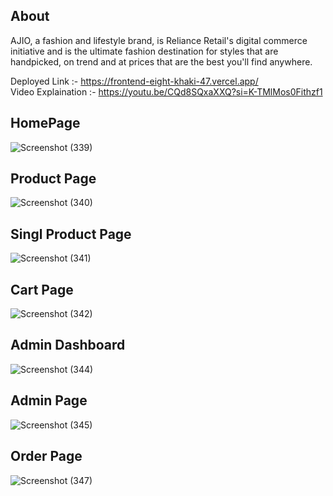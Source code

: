 ## About
AJIO, a fashion and lifestyle brand, is Reliance Retail's digital commerce initiative and is the ultimate fashion destination for styles that are handpicked, on trend and at prices that are the best you'll find anywhere.

Deployed Link :- https://frontend-eight-khaki-47.vercel.app/
<br/>
Video Explaination :- https://youtu.be/CQd8SQxaXXQ?si=K-TMlMos0Fithzf1 
<br/>

## HomePage
![Screenshot (339)](https://github.com/Gangaram1998/Ajio_clone/assets/108624797/689cac67-58a6-4e79-8215-731fc3915e8e)

## Product Page
![Screenshot (340)](https://github.com/Gangaram1998/Ajio_clone/assets/108624797/1a8221f4-6f73-48c4-9a7e-74a1ec03932b)
## Singl Product Page
![Screenshot (341)](https://github.com/Gangaram1998/Ajio_clone/assets/108624797/9493d8d7-adb0-4082-9d32-2e7d64acb7d5)
## Cart Page
![Screenshot (342)](https://github.com/Gangaram1998/Ajio_clone/assets/108624797/6a1aabc4-538f-4d8f-ae80-1318b71a9bbf)
## Admin Dashboard
![Screenshot (344)](https://github.com/Gangaram1998/Ajio_clone/assets/108624797/cc0f1444-a2d1-44d7-adcd-8afa32ce508d)
## Admin Page
![Screenshot (345)](https://github.com/Gangaram1998/Ajio_clone/assets/108624797/b9f917c4-97a6-48a8-8cf7-d530e5530d60)
## Order Page
![Screenshot (347)](https://github.com/Gangaram1998/Ajio_clone/assets/108624797/5237782c-da5e-41cd-8f94-d177fda9d469)
